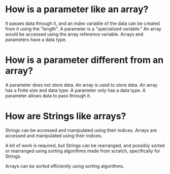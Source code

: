 # How is a parameter like an array?
It passes data through it, and an index variable of the data can be created from it using the "length".
A parameter is a "specialized variable."
An array would be accessed using the array reference variable.
Arrays and parameters have a data type.

# How is a parameter different from an array?
A parameter does not store data. An array is used to store data.
An array has a finite size and data type.
A parameter only has a data type.
A parameter allows data to pass through it.

# How are Strings like arrays?
Strings can be accessed and manipulated using their indices.
Arrays are accessed and manipulated using their indices.

A bit of work is required, but Strings can be rearranged, and possibly sorted or rearranged using sorting algorithms made from scratch, specifically for Strings.

Arrays can be sorted efficiently using sorting algorithms.
